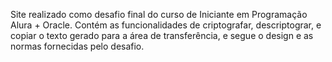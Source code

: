 Site realizado como desafio final do curso de Iniciante em Programação Alura + Oracle. Contém as funcionalidades de criptografar, descriptograr, e copiar o texto gerado para a área de transferência, e segue o design e as normas fornecidas pelo desafio.
